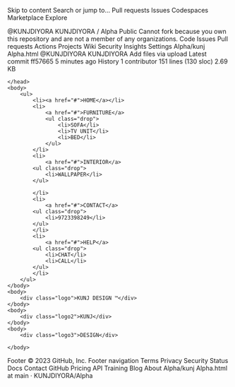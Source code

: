 Skip to content
Search or jump to…
Pull requests
Issues
Codespaces
Marketplace
Explore
 
@KUNJDIYORA 
KUNJDIYORA
/
Alpha
Public
Cannot fork because you own this repository and are not a member of any organizations.
Code
Issues
Pull requests
Actions
Projects
Wiki
Security
Insights
Settings
Alpha/kunj Alpha.html
@KUNJDIYORA
KUNJDIYORA Add files via upload
Latest commit ff57665 5 minutes ago
 History
 1 contributor
151 lines (130 sloc)  2.69 KB

<!DOCTYPE html>
<html>
    <head>
          
<style>
    *{
    margin: 0;
    padding: 0;
}

.logo{
    color: chocolate;
    font-size: 0.5cm;
    padding: 25px 25px;
}

.logo2{
    font-size: 2.75cm;
    color: black;
    padding-top: 150px;
    padding-left: 550px;
}

.logo3{
    font-size: 2.75cm;
    color: cyan;
    padding-top: 0px;
    padding-left: 550px;
}

ul {
    
    margin-right: 20px;
    float: right;
    position: relative;
    list-style: none;
    background-color: white;
    border: 1px;
}

ul li{
    
    margin-top: 10px;
    margin-bottom: 0px;
    display: inline-block;
    padding-left: 10px;
    position: relative;
    border: 10px 10px solid burlywood;
}

ul li a{
    background: #262626;
    width: 120px;
    border: 1px solid #fff;
    height: 50px;
    line-height: 50px;
    display: block;
    color:white;
    text-decoration: none;
    text-align: center;
    font-size: 20px;
   
}


ul ul li {
    background: #262626;
    width: 100px;
    border: 1px solid #fff;
    height: 50px;
    line-height: 50px;
    width: 120px;;
    text-align: left;
    font-size: 20px;
}


ul li ul.drop li{
    display: block;
}

ul li ul.drop {
    width: 100%;
    background-color: #22438C;
    position: absolute;
    z-index: 999;
    display: none;
}

ul li a:hover{
    background-color: blueviolet;
    color: white;
}

ul li:hover ul.drop{
    background-color:white;
    color: white;
    display: block;
}

ul ul.drop li:hover{
    background-color: blueviolet;
    color: white;
}
</style>

    </head>
    <body>
        <ul>
            <li><a href="#">HOME</a></li>
            <li>
                <a href="#">FURNITURE</a>
                <ul class="drop">
                    <li>SOFA</li>
                    <li>TV UNIT</li>
                    <li>BED</li>
                </ul>
            </li>
            <li>
                <a href="#">INTERIOR</a>
            <ul class="drop">
                <li>WALLPAPER</li>
            </ul>
            
            </li>
            <li>
                <a href="#">CONTACT</a>
            <ul class="drop">
                <li>9723398249</li>
            </ul>
            </li>
            <li>
                <a href="#">HELP</a>
            <ul class="drop"> 
                <li>CHAT</li>
                <li>CALL</li>
            </ul>
            </li>
        </ul>
    </body>
    <body>
        <div class="logo">KUNJ DESIGN ™</div>
    </body>
    <body>
        <div class="logo2">KUNJ</div>
    </body>
    <body>
        <div class="logo3">DESIGN</div>
        
    </body>
</html>
Footer
© 2023 GitHub, Inc.
Footer navigation
Terms
Privacy
Security
Status
Docs
Contact GitHub
Pricing
API
Training
Blog
About
Alpha/kunj Alpha.html at main · KUNJDIYORA/Alpha
